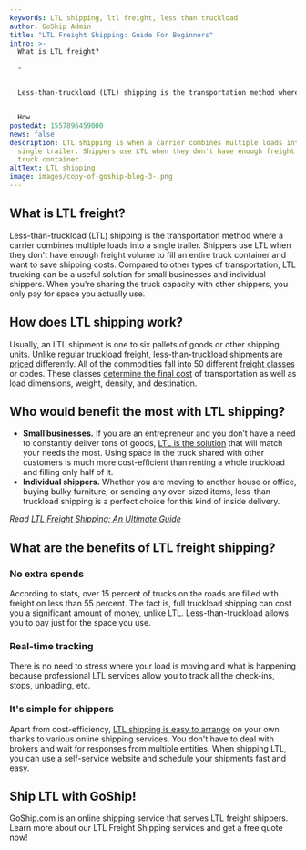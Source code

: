 ```yaml
---
keywords: LTL shipping, ltl freight, less than truckload
author: GoShip Admin
title: "LTL Freight Shipping: Guide For Beginners"
intro: >-
  What is LTL freight?

  -


  Less-than-truckload (LTL) shipping is the transportation method where a carrier combines multiple loads into a single trailer. Shippers use LTL when they don't have enough freight volume to fill an entire truck container and want to save shipping costs. Compared to other types of transportation, LTL trucking can be a useful solution for small businesses and individual shippers. When you're sharing the truck capacity with other shippers, you only pay for space you actually use. 


  How 
postedAt: 1557896459000
news: false
description: LTL shipping is when a carrier combines multiple loads into a
  single trailer. Shippers use LTL when they don't have enough freight to fill
  truck container.
altText: LTL shipping
image: images/copy-of-goship-blog-3-.png
---
```

## What is LTL freight?

Less-than-truckload (LTL) shipping is the transportation method where a carrier combines multiple loads into a single trailer. Shippers use LTL when they don't have enough freight volume to fill an entire truck container and want to save shipping costs. Compared to other types of transportation, LTL trucking can be a useful solution for small businesses and individual shippers. When you're sharing the truck capacity with other shippers, you only pay for space you actually use.

## How does LTL shipping work?

Usually, an LTL shipment is one to six pallets of goods or other shipping units. Unlike regular truckload freight, less-than-truckload shipments are [priced](https://www.supplychaindive.com/news/ltl-freight-rate-outlook-what-to-expect-in-less-than-truckload-shipping-ra/543460/) differently. All of the commodities fall into 50 different [freight classes](https://www.goship.com/blog/blog-everything-you-need-to-know-about-ltl-freight-class/) or codes. These classes [determine the final cost](https://www.goship.com/blog/factors-determine-ltl-shipping-rates/) of transportation as well as load dimensions, weight, density, and destination.

## Who would benefit the most with LTL shipping?

* **Small businesses.** If you are an entrepreneur and you don’t have a need to constantly deliver tons of goods, [LTL is the solution](https://www.goship.com/blog/five-small-business-ltl-shipping-questions/) that will match your needs the most. Using space in the truck shared with other customers is much more cost-efficient than renting a whole truckload and filling only half of it.
* **Individual shippers.** Whether you are moving to another house or office, buying bulky furniture, or sending any over-sized items, less-than-truckload shipping is a perfect choice for this kind of inside delivery.

*Read [LTL Freight Shipping: An Ultimate Guide](https://www.goship.com/blog/ltl-freight-shipping-guide/)*

## What are the benefits of LTL freight shipping?

### No extra spends

According to stats, over 15 percent of trucks on the roads are filled with freight on less than 55 percent. The fact is, full truckload shipping can cost you a significant amount of money, unlike LTL. Less-than-truckload allows you to pay just for the space you use.

### Real-time tracking

There is no need to stress where your load is moving and what is happening because professional LTL services allow you to track all the check-ins, stops, unloading, etc.

### It's simple for shippers

Apart from cost-efficiency, [LTL shipping is easy to arrange](https://www.goship.com/blog/how-to-make-ltl-shipping-easy/) on your own thanks to various online shipping services. You don't have to deal with brokers and wait for responses from multiple entities. When shipping LTL, you can use a self-service website and schedule your shipments fast and easy.

## Ship LTL with GoShip!

GoShip.com is an online shipping service that serves LTL freight shippers. Learn more about our LTL Freight Shipping services and get a free quote now!